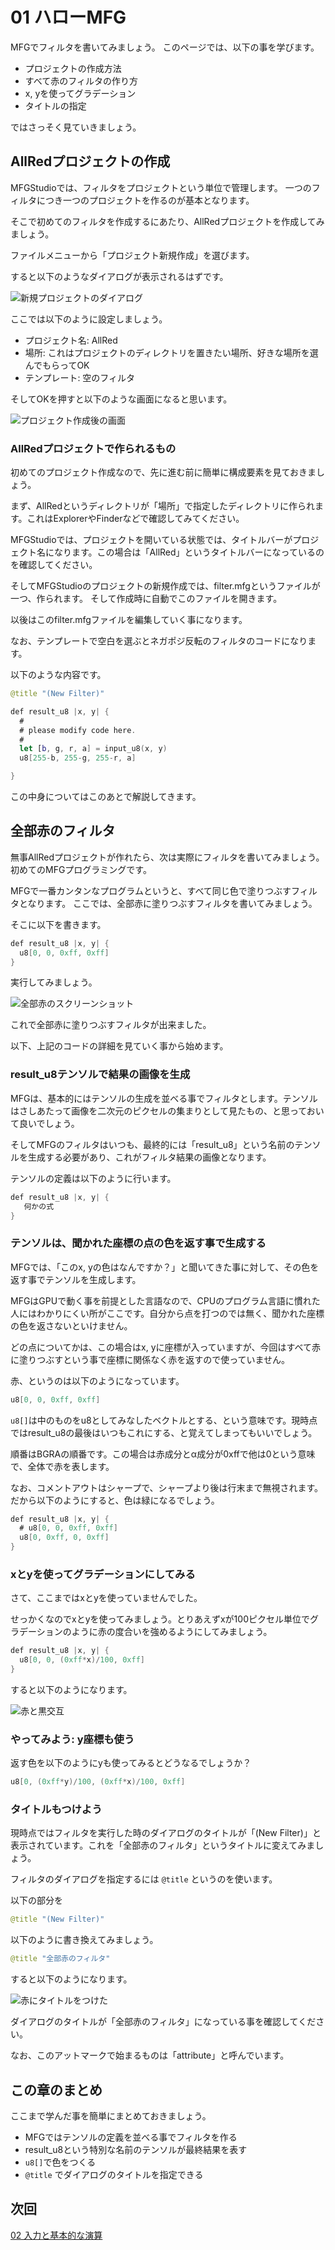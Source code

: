 # 01 ハローMFG

MFGでフィルタを書いてみましょう。
このページでは、以下の事を学びます。

- プロジェクトの作成方法
- すべて赤のフィルタの作り方
- x, yを使ってグラデーション
- タイトルの指定

ではさっそく見ていきましょう。

## AllRedプロジェクトの作成

MFGStudioでは、フィルタをプロジェクトという単位で管理します。
一つのフィルタにつき一つのプロジェクトを作るのが基本となります。

そこで初めてのフィルタを作成するにあたり、AllRedプロジェクトを作成してみましょう。

ファイルメニューから「プロジェクト新規作成」を選びます。

すると以下のようなダイアログが表示されるはずです。

![新規プロジェクトのダイアログ](imgs/new_project_dialog.png)

ここでは以下のように設定しましょう。

- プロジェクト名: AllRed
- 場所: これはプロジェクトのディレクトリを置きたい場所、好きな場所を選んでもらってOK
- テンプレート: 空のフィルタ

そしてOKを押すと以下のような画面になると思います。

![プロジェクト作成後の画面](imgs/after_create_project.png)

### AllRedプロジェクトで作られるもの

初めてのプロジェクト作成なので、先に進む前に簡単に構成要素を見ておきましょう。

まず、AllRedというディレクトリが「場所」で指定したディレクトリに作られます。これはExplorerやFinderなどで確認してみてください。

MFGStudioでは、プロジェクトを開いている状態では、タイトルバーがプロジェクト名になります。この場合は「AllRed」というタイトルバーになっているのを確認してください。

そしてMFGStudioのプロジェクトの新規作成では、filter.mfgというファイルが一つ、作られます。
そして作成時に自動でこのファイルを開きます。

以後はこのfilter.mfgファイルを編集していく事になります。

なお、テンプレートで空白を選ぶとネガポジ反転のフィルタのコードになります。

以下のような内容です。

```swift
@title "(New Filter)"

def result_u8 |x, y| {
  #
  # please modify code here.
  #
  let [b, g, r, a] = input_u8(x, y)
  u8[255-b, 255-g, 255-r, a]

}
```

この中身についてはこのあとで解説してきます。

## 全部赤のフィルタ

無事AllRedプロジェクトが作れたら、次は実際にフィルタを書いてみましょう。初めてのMFGプログラミングです。

MFGで一番カンタンなプログラムというと、すべて同じ色で塗りつぶすフィルタとなります。
ここでは、全部赤に塗りつぶすフィルタを書いてみましょう。


そこに以下を書きます。

```swift
def result_u8 |x, y| {
  u8[0, 0, 0xff, 0xff]
}
```

実行してみましょう。

![全部赤のスクリーンショット](imgs/all_red_screenshot.png)

これで全部赤に塗りつぶすフィルタが出来ました。

以下、上記のコードの詳細を見ていく事から始めます。

### result_u8テンソルで結果の画像を生成

MFGは、基本的にはテンソルの生成を並べる事でフィルタとします。テンソルはさしあたって画像を二次元のピクセルの集まりとして見たもの、と思っておいて良いでしょう。

そしてMFGのフィルタはいつも、最終的には「result_u8」という名前のテンソルを生成する必要があり、これがフィルタ結果の画像となります。

テンソルの定義は以下のように行います。

```swift
def result_u8 |x, y| {
   何かの式
}
```

### テンソルは、聞かれた座標の点の色を返す事で生成する

MFGでは、「このx, yの色はなんですか？」と聞いてきた事に対して、その色を返す事でテンソルを生成します。

MFGはGPUで動く事を前提とした言語なので、CPUのプログラム言語に慣れた人にはわかりにくい所がここです。自分から点を打つのでは無く、聞かれた座標の色を返さないといけません。

どの点についてかは、この場合はx, yに座標が入っていますが、今回はすべて赤に塗りつぶすという事で座標に関係なく赤を返すので使っていません。

赤、というのは以下のようになっています。

```swift
u8[0, 0, 0xff, 0xff]
```

`u8[]`は中のものをu8としてみなしたベクトルとする、という意味です。現時点ではresult_u8の最後はいつもこれにする、と覚えてしまってもいいでしょう。

順番はBGRAの順番です。この場合は赤成分とα成分が0xffで他は0という意味で、全体で赤を表します。

なお、コメントアウトはシャープで、シャープより後は行末まで無視されます。だから以下のようにすると、色は緑になるでしょう。

```swift
def result_u8 |x, y| {
  # u8[0, 0, 0xff, 0xff]
  u8[0, 0xff, 0, 0xff]
}
```

### xとyを使ってグラデーションにしてみる

さて、ここまではxとyを使っていませんでした。

せっかくなのでxとyを使ってみましょう。とりあえずxが100ピクセル単位でグラデーションのように赤の度合いを強めるようにしてみましょう。

```swift
def result_u8 |x, y| {
  u8[0, 0, (0xff*x)/100, 0xff]
}
```

すると以下のようになります。

![赤と黒交互](imgs/red_black_screenshot.png)

### やってみよう: y座標も使う

返す色を以下のようにyも使ってみるとどうなるでしょうか？

```swift
u8[0, (0xff*y)/100, (0xff*x)/100, 0xff]
```

### タイトルもつけよう

現時点ではフィルタを実行した時のダイアログのタイトルが「(New Filter)」と表示されています。これを「全部赤のフィルタ」というタイトルに変えてみましょう。

フィルタのダイアログを指定するには `@title` というのを使います。

以下の部分を

```swift
@title "(New Filter)"
```

以下のように書き換えてみましょう。


```swift
@title "全部赤のフィルタ"
```

すると以下のようになります。

![赤にタイトルをつけた](imgs/red_with_title_screenshot.png)

ダイアログのタイトルが「全部赤のフィルタ」になっている事を確認してください。

なお、このアットマークで始まるものは「attribute」と呼んでいます。

## この章のまとめ

ここまで学んだ事を簡単にまとめておきましょう。

- MFGではテンソルの定義を並べる事でフィルタを作る
- result_u8という特別な名前のテンソルが最終結果を表す
- `u8[]`で色をつくる
- `@title` でダイアログのタイトルを指定できる

## 次回

[02 入力と基本的な演算](02_Basic.md)